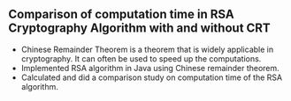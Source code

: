 ## Comparison of computation time in RSA Cryptography Algorithm with and without CRT

* Chinese Remainder Theorem is a theorem that is widely applicable in cryptography. It can often be used to speed up the computations.
* Implemented RSA algorithm in Java using Chinese remainder theorem. 
* Calculated and did a comparison study on computation time of the RSA algorithm.
